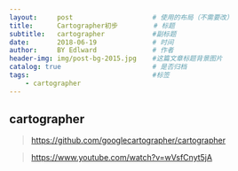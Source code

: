 ```yaml
---
layout:     post                    # 使用的布局（不需要改）
title:      Cartographer初步         # 标题 
subtitle:   cartographer            #副标题
date:       2018-06-19              # 时间
author:     BY Edlward              # 作者
header-img: img/post-bg-2015.jpg    #这篇文章标题背景图片
catalog: true                       # 是否归档
tags:                               #标签
    - cartographer
---
```


## cartographer
>https://github.com/googlecartographer/cartographer

>https://www.youtube.com/watch?v=wVsfCnyt5jA
